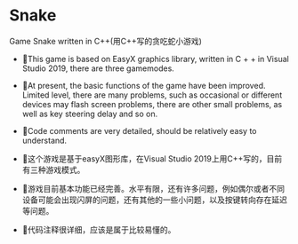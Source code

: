 # Snake
Game Snake written in C++(用C++写的贪吃蛇小游戏)

- 🔭This game is based on EasyX graphics library, written in C + + in Visual Studio 2019, there are three gamemodes. 

- 🤔At present, the basic functions of the game have been improved. Limited level, there are many problems, such as occasional or different devices may flash screen problems, there are other small problems, as well as key steering delay and so on.

- 🌱Code comments are very detailed, should be relatively easy to understand.

- 🔭这个游戏是基于easyX图形库，在Visual Studio 2019上用C++写的，目前有三种游戏模式。

- 🤔游戏目前基本功能已经完善。水平有限，还有许多问题，例如偶尔或者不同设备可能会出现闪屏的问题，还有其他的一些小问题，以及按键转向存在延迟等问题。

- 🔭代码注释很详细，应该是属于比较易懂的。
